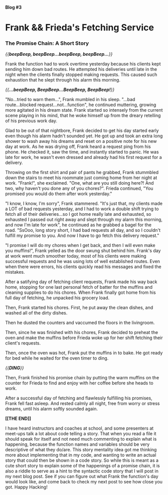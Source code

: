 **Blog #3**

# Frank && Frieda's Fetching Service
### The Promise Chain: A Short Story


   *{{**beepBeep, beepBeep...beepBeep, beepBeep...**}}*


Frank the function had to work overtime yesterday because his clients kept sending him down bad routes. He attempted his deliveries until late in the night when the clients finally stopped making requests. This caused such exhaustion that he slept through his alarm this morning.


   *{{**...beepBeep, BeepBeep...BeepBeep, BeepBeep!**}}*


"No...tried to warn them...", Frank mumbled in his sleep. "...bad route...blocked request...not...function", he continued muttering, growing more agitated in his dream state. Frank started so intensely from the current scene playing in his mind, that he woke himself up from the dreary retelling of his previous work day.

Glad to be out of that nightbore, Frank decided to get his day started early even though his alarm hadn't sounded yet. He got up and took an extra long shower to wash away his dreams and reset on a positive note for his new day at work.
As he was drying off, Frank heard a request ping from his phone. He checked it, saw the time, and instantly started to panic. He was late for work, he wasn't even dressed and already had his first request for a delivery.

Throwing on the first shirt and pair of pants he grabbed, Frank stummbled down the stairs to meet his roommate just coming home from her night at work. "Frank!", she exclaimed. "One, what are you still doing here?! And two, why haven't you done any of you chores?". Frieda continued, "You promised you would do them after work yesterday."

"I know, I know, I'm sorry", Frank stammered. "It's just that, my clients made a LOT of bad requests yesterday, and I had to work a double shift trying to fetch all of their deliveries...so I got home really late and exhausted, so exhausted I passed out right away and slept through my alarm this morning, and now I'm late for work", he continued as he grabbed a bagel for the road. "SsOoo, long story short, I had bad requests all day, and so I couldn't fulfill my promise to you. And now I have to go fetch this delivery request."

"I promise I will do my chores when I get back, and then I will even make you muffins!", Frank yelled as the door swung shut behind him. Frank's day at work went much smoother today, most of his clients were making successful requests and he was using lots of well established routes. Even when there were errors, his clients quickly read his messages and fixed the mistakes.

After a satifying day of fetching client requests, Frank made his way back home, stopping for one last personal fetch of batter for the muffins and cleaning supplies to do his chores. When Frank finally got home from his full day of fetching, he unpacked his grocery load.

Then, Frank started his chores. First, he put away the clean dishes, and washed all of the dirty dishes.

Then he dusted the counters and vaccumed the floors in the livingroom.

Then, since he was finished with his chores, Frank decided to preheat the oven and make the muffins before Frieda woke up for her shift fetching their client's requests.

Then, once the oven was hot, Frank put the muffins in to bake. He got ready for bed while he waited for the oven timer to ding.


   *{{**DING**}}*


Then, Frank finished his promise chain by putting the warm muffins on the counter for Frieda to find and enjoy with her coffee before she heads to work.

After a successful day of fetching and flawlessly fulfilling his promises, Frank fell fast asleep. And rested calmly all night, free from worry or stress dreams, until his alarm softly sounded again.

**[[THE END]]**


I have heard instructors and coaches at school, and some presenters at meet-ups talk a lot about code telling a story. That when you read a file it should speak for itself and not need much commenting to explain what is happening, because the function names and variables should be very descriptive of what they do/are. This story mentality idea got me thinking more about implementing that in my code, and wanting to write an actual story that could then be shown in a code story. So while this is meant as a cute short story to explain some of the happenings of a promise chain, it is also a riddle to serve as a hint to the syntactic code story that I will post in my next blog post. See if you can figure out what Frank the function's day would look like, and come back to check my next post to see how close you got. Happy Hacking!
